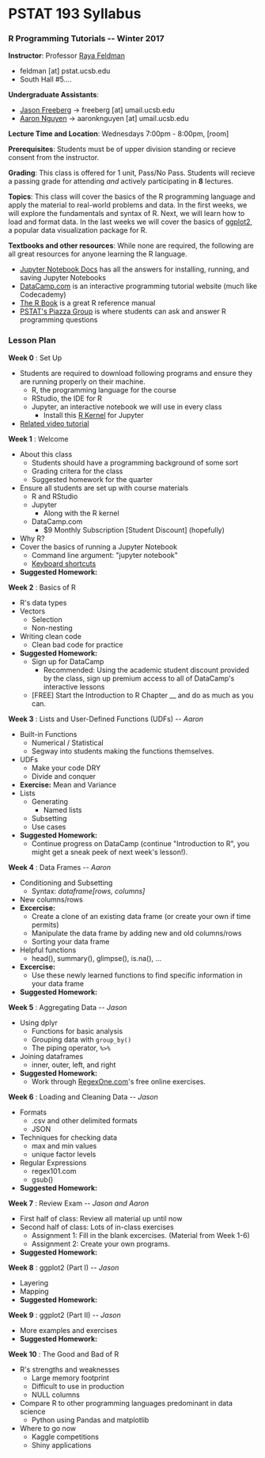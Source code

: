 # PSTAT 193 Syllabus
### R Programming Tutorials -- Winter 2017

**Instructor**:
Professor [Raya Feldman](http://www.pstat.ucsb.edu/faculty%20pages/FELDMAN.htm)
- feldman [at] pstat.ucsb.edu
- South Hall #5....

**Undergraduate Assistants**:
- [Jason Freeberg](https://www.linkedin.com/in/jfreeberg) -> freeberg [at] umail.ucsb.edu
- [Aaron Nguyen](https://www.linkedin.com/in/aaronknguyen) -> aaronknguyen [at] umail.ucsb.edu

**Lecture Time and Location**:
Wednesdays 7:00pm - 8:00pm, [room]

**Prerequisites**: Students must be of upper division standing or recieve consent from the instructor. 

**Grading**: This class is offered for 1 unit, Pass/No Pass. Students will recieve a passing grade for attending *and* actively participating in **8** lectures. 

**Topics**: This class will cover the basics of the R programming language and apply the material to real-world problems and data. In the first weeks, we will explore the fundamentals and syntax of R. Next, we will learn how to load and format data. In the last weeks we will cover the basics of [ggplot2](https://en.wikipedia.org/wiki/Ggplot2), a popular data visualization package for R.

**Textbooks and other resources**: While none are required, the following are all great resources for anyone learning the R language.
- [Jupyter Notebook Docs](http://jupyter-notebook.readthedocs.io/en/latest/) has all the answers for installing, running, and saving Jupyter Notebooks
- [DataCamp.com](https://www.datacamp.com/courses?learn=r_programming) is an interactive programming tutorial website (much like Codecademy)
- [The R Book](https://www.cs.upc.edu/~robert/teaching/estadistica/TheRBook.pdf) is a great R reference manual
- [PSTAT's Piazza Group](https://piazza.com/ucsb/other/pstat199) is where students can ask and answer R programming questions

### Lesson Plan

**Week 0** : Set Up
- Students are required to download following programs and ensure they are running properly on their machine.
  - R, the programming language for the course
  - RStudio, the IDE for R
  - Jupyter, an interactive notebook we will use in every class
    - Install this [R Kernel](https://github.com/IRkernel/IRkernel) for Jupyter
- [Related video tutorial](https://youtu.be/I9a9Jj2A95g)

**Week 1** : Welcome
- About this class
  - Students should have a programming background of some sort
  - Grading critera for the class
  - Suggested homework for the quarter
- Ensure all students are set up with course materials
  - R and RStudio
  - Jupyter
    - Along with the R kernel
  - DataCamp.com
    - $9 Monthly Subscription [Student Discount]  (hopefully)
- Why R?
- Cover the basics of running a Jupyter Notebook
  - Command line argument: "jupyter notebook"
  - [Keyboard shortcuts](https://www.cheatography.com/weidadeyue/cheat-sheets/jupyter-notebook/)
- **Suggested Homework:**

**Week 2** : Basics of R
- R's data types
- Vectors
  - Selection
  - Non-nesting
- Writing clean code
  - Clean bad code for practice
- **Suggested Homework:**
  - Sign up for DataCamp
      - Recommended: Using the academic student discount provided by the class, sign up premium access to all of DataCamp's interactive lessons
  - [FREE] Start the Introduction to R Chapter \__ and do as much as you can.

**Week 3** : Lists and User-Defined Functions (UDFs) -- *Aaron*
- Built-in Functions
  - Numerical / Statistical
  - Segway into students making the functions themselves.
- UDFs
  - Make your code DRY
  - Divide and conquer
- **Exercise:** Mean and Variance
- Lists
  - Generating
    - Named lists
  - Subsetting
  - Use cases
- **Suggested Homework:**
  - Continue progress on DataCamp (continue "Introduction to R", you might get a sneak peek of next week's lesson!). 
 
**Week 4** : Data Frames -- *Aaron*
- Conditioning and Subsetting
  - Syntax: *dataframe[rows, columns]*
- New columns/rows
- **Excercise:** 
  - Create a clone of an existing data frame (or create your own if time permits)
  - Manipulate the data frame by adding new and old columns/rows
  - Sorting your data frame
- Helpful functions
  - head(), summary(), glimpse(), is.na(), ...
- **Excercise:** 
  - Use these newly learned functions to find specific information in your data frame
- **Suggested Homework:**

**Week 5** : Aggregating Data -- *Jason*
- Using dplyr
  - Functions for basic analysis
  - Grouping data with <code>group\_by()</code>
  - The piping operator, <code>%>%</code>
- Joining dataframes
  - inner, outer, left, and right
- **Suggested Homework:**
  - Work through [RegexOne.com](https://regexone.com)'s free online exercises.
 
**Week 6** : Loading and Cleaning Data -- *Jason*
- Formats
  - .csv and other delimited formats
  - JSON
- Techniques for checking data
  - max and min values
  - unique factor levels
- Regular Expressions
  - regex101.com
  - gsub()
- **Suggested Homework:**
 
**Week 7** : Review Exam -- *Jason and Aaron*
- First half of class: Review all material up until now
- Second half of class: Lots of in-class exercises
  - Assignment 1: Fill in the blank excercises. (Material from Week 1-6)
  - Assignment 2: Create your own programs. 
- **Suggested Homework:**
 
**Week 8** : ggplot2 (Part I) -- *Jason*
- Layering
- Mapping
- **Suggested Homework:**

**Week 9** : ggplot2 (Part II) -- *Jason*
- More examples and exercises
- **Suggested Homework:**

**Week 10** : The Good and Bad of R
- R's strengths and weaknesses
    - Large memory footprint
    - Difficult to use in production
    - NULL columns
- Compare R to other programming languages predominant in data science
    - Python using Pandas and matplotlib
- Where to go now
    - Kaggle competitions
    - Shiny applications